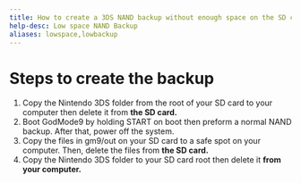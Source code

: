 ```yaml
---
title: How to create a 3DS NAND backup without enough space on the SD card
help-desc: Low space NAND Backup
aliases: lowspace,lowbackup
---
```


# Steps to create the backup

1. Copy the Nintendo 3DS folder from the root of your SD card to your computer then delete it from **the SD card.**
2. Boot GodMode9 by holding START on boot then preform a normal NAND backup. After that, power off the system.
3. Copy the files in gm9/out on your SD card to a safe spot on your computer. Then, delete the files from **the SD card.**
4. Copy the Nintendo 3DS folder to your SD card root then delete it **from your computer.**
